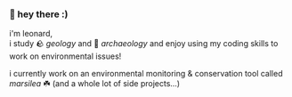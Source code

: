 ### 🌿 hey there :)
i'm leonard,<br>i study 🪨 _geology_ and 🏺 _archaeology_ and enjoy using my coding skills to work on environmental issues!

i currently work on an environmental monitoring & conservation tool called _marsilea_ ☘️ (and a whole lot of side projects...)
